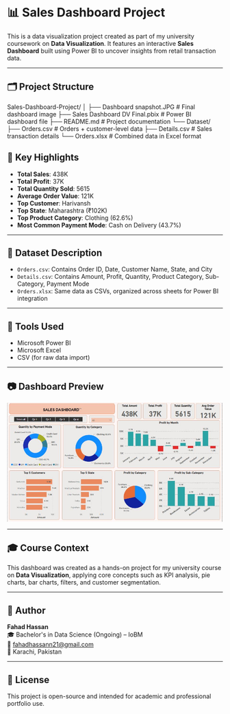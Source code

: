 # 📊 Sales Dashboard Project

This is a data visualization project created as part of my university coursework on **Data Visualization**. It features an interactive **Sales Dashboard** built using Power BI to uncover insights from retail transaction data.

---

## 🗂️ Project Structure

Sales-Dashboard-Project/
│
├── Dashboard snapshot.JPG # Final dashboard image
├── Sales Dashboard DV Final.pbix # Power BI dashboard file
├── README.md # Project documentation
└── Dataset/
├── Orders.csv # Orders + customer-level data
├── Details.csv # Sales transaction details
└── Orders.xlsx # Combined data in Excel format

## 📌 Key Highlights

- **Total Sales**: 438K  
- **Total Profit**: 37K  
- **Total Quantity Sold**: 5615  
- **Average Order Value**: 121K  
- **Top Customer**: Harivansh  
- **Top State**: Maharashtra (₹102K)  
- **Top Product Category**: Clothing (62.6%)  
- **Most Common Payment Mode**: Cash on Delivery (43.7%)

---

## 📁 Dataset Description

- `Orders.csv`: Contains Order ID, Date, Customer Name, State, and City  
- `Details.csv`: Contains Amount, Profit, Quantity, Product Category, Sub-Category, Payment Mode  
- `Orders.xlsx`: Same data as CSVs, organized across sheets for Power BI integration

---

## 🧰 Tools Used

- Microsoft Power BI  
- Microsoft Excel  
- CSV (for raw data import)

---

## 📷 Dashboard Preview

![Dashboard Screenshot](Dashboard%20snapshot.JPG)

---

## 🎓 Course Context

This dashboard was created as a hands-on project for my university course on **Data Visualization**, applying core concepts such as KPI analysis, pie charts, bar charts, filters, and customer segmentation.

---

## 👤 Author

**Fahad Hassan**  
🎓 Bachelor's in Data Science (Ongoing) – IoBM  
📧 fahadhassann21@gmail.com  
📍 Karachi, Pakistan

---

## 📎 License

This project is open-source and intended for academic and professional portfolio use.
